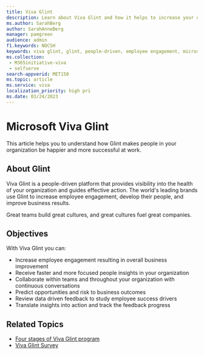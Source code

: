 ```yaml
---
title: Viva Glint 
description: Learn about Viva Glint and how it helps to increase your organization's employee engagement. 
ms.author: SarahBerg
author: SarahAnneBerg
manager: pamgreen
audience: admin
f1.keywords: NOCSH
keywords: viva glint, glint, people-driven, employee engagement, microsoft viva glint, organization health
ms.collection: 
 - M365initiative-viva
 - selfserve
search-appverid: MET150
ms.topic: article
ms.service: viva
localization_priority: high pri
ms.date: 03/24/2023
---
```


# Microsoft Viva Glint

This article helps you to understand how Glint makes people in your organization be happier and more successful at work.

## About Glint

Viva Glint is a people-driven platform that provides visibility into the health of your organization and guides effective action. The world's leading brands use Glint to increase employee engagement, develop their people, and improve business results.

Great teams build great cultures, and great cultures fuel great companies. 

## Objectives

With Viva Glint you can:

- Increase employee engagement resulting in overall business improvement
- Receive faster and more focused people insights in your organization
- Collaborate within teams and throughout your organization with continuous conversations
- Predict opportunities and risk to business outcomes
- Review data driven feedback to study employee success drivers
- Translate insights into action and track the feedback progress

## Related Topics

- [Four stages of Viva Glint program](four-stages-of-viva-glint.md)
- [Viva Glint Survey](types-of-glint-surveys.md)